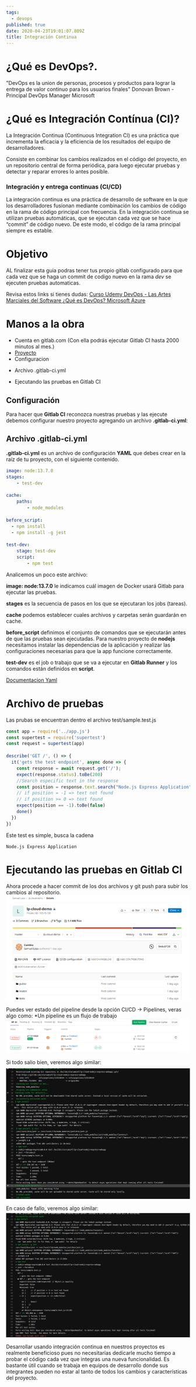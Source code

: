 ```yaml
---
tags:
  - devops
published: true
date: 2020-04-23T19:01:07.809Z
title: Integración Continua
---
```


# ¿Qué es DevOps?.

"DevOps es la union de personas, procesos y productos para lograr la entrega de valor continuo para los usuarios finales" Donovan Brown - Principal DevOps Manager Microsoft

# ¿Qué es Integración Contínua (CI)?

La Integración Continua (Continuous Integration CI) es una práctica que incrementa la eficacia y la eficiencia de los resultados del equipo de desarrolladores.

Consiste en combinar los cambios realizados en el código del proyecto, en un repositorio central de forma periódica, para luego ejecutar pruebas y detectar y reparar errores lo antes posible.
### Integración y entrega continuas (CI/CD)

La integración continua es una práctica de desarrollo de software en la que los desarrolladores fusionan mediante combinación los cambios de código en la rama de código principal con frecuencia. En la integración continua se utilizan pruebas automáticas, que se ejecutan cada vez que se hace “commit” de código nuevo. De este modo, el código de la rama principal siempre es estable.


# Objetivo
AL finalizar esta guia podras tener tus propio gitlab configurado para que cada vez que se haga un commit de codigo nuevo en la rama *dev* se ejecuten pruebas automaticas.

Revisa estos links si tienes dudas:
[Curso Udemy DevOps - Las Artes Marciales del Software ](https://www.udemy.com/course/devops-las-artes-marciales-del-software/)
[¿Qué es DevOps? Microsoft Azure](https://azure.microsoft.com/es-es/overview/what-is-devops/)

# Manos a la obra
+ Cuenta en gitlab.com (Con ella podrás ejecutar Gitlab CI hasta 2000 minutos al mes.)
+ [Proyecto](./integracion_continua/ejemplo-ci.zip)
+ Configuracion
 * Archivo .gitlab-ci.yml
+ Ejecutando las pruebas en Gitlab CI

## Configuración
Para hacer que **Gitlab CI** reconozca nuestras pruebas y las ejecute debemos configurar nuestro proyecto agregando un archivo **.gitlab-ci.yml**:

## Archivo .gitlab-ci.yml

**.gitlab-ci.yml** es un archivo de configuración **YAML** que debes crear en la raíz de tu proyecto, con el siguiente contenido.

```yaml
image: node:13.7.0
stages:
    - test-dev

cache:
    paths:
        - node_modules

before_script:
  - npm install
  - npm install -g jest

test-dev:
    stage: test-dev
    script:
        - npm test
```

Analicemos un poco este archivo:

**image: node:13.7.0** le indicamos cuál imagen de Docker usará Gitlab para ejecutar las pruebas.

**stages** es la secuencia de pasos en los que se ejecutaran los jobs (tareas).

**cache** podemos establecer cuales archivos y carpetas serán guardarán en cache.

**before_script** definimos el conjunto de comandos que se ejecutarán antes de que las pruebas sean ejecutadas. Para nuestro proyecto de **nodejs** necesitamos instalar las dependencias de la aplicación y realizar las configuraciones necesarias para que la app funcione correctamente.

**test-dev** es el job o trabajo que se va a ejecutar en **Gitlab Runner** y los comandos están definidos en **script**.

[Documentacion Yaml](https://docs.gitlab.com/ce/ci/yaml/README.html)

# Archivo de pruebas
Las prubas se encuentran dentro el archivo  test/sample.test.js
```javascript
const app = require('../app.js')
const supertest = require('supertest')
const request = supertest(app)

describe('GET /', () => {
  it('gets the test endpoint', async done => {
    const response = await request.get('/');
    expect(response.status).toBe(200)
    //Search especific text in the response
    const position = response.text.search("Node.js Express Application");
    // if position = -1 => text not found
    // if position >= 0 => text found
    expect(position == -1).toBe(false)
    done()
  })
})
```
Este test es simple, busca la cadena

```
Node.js Express Application
```
# Ejecutando las pruebas en Gitlab CI

Ahora procede a hacer commit de los dos archivos y git push para subir los cambios al repositorio.
![](./integracion_continua/1.png)

Puedes ver estado del pipeline desde la opción CI/CD -> Pipelines, veras algo como:
*Un pipeline es un flujo de trabajo
![](./integracion_continua/2.png)

Si todo salio bien, veremos algo similar:
![](./integracion_continua/3.png)

En caso de fallo, veremos algo similar:
![](./integracion_continua/4.png)


Desarrollar usando integración continua en nuestros proyectos es realmente beneficioso pues no necesitarías dedicarle mucho tiempo a probar el código cada vez que integras una nueva funcionalidad. Es bastante útil cuando se trabaja en equipos de desarrollo donde sus integrantes pueden no estar al tanto de todos los cambios y características del proyecto.
